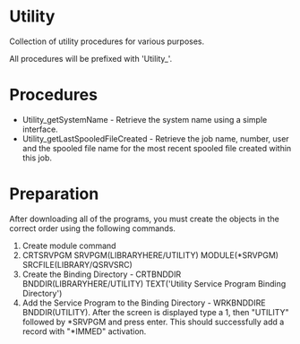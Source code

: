 # Utility
Collection of utility procedures for various purposes.

All procedures will be prefixed with 'Utility_'.

# Procedures
<ul>
  <li>Utility_getSystemName - Retrieve the system name using a simple interface.</li>
  <li>Utility_getLastSpooledFileCreated - Retrieve the job name, number, user and the spooled file name for the most recent spooled file created within this job.</li>  
</ul>

# Preparation
After downloading all of the programs, you must create the objects in the correct order using the following commands.
<ol>
  <li>Create module command</li>
  <li>CRTSRVPGM SRVPGM(LIBRARYHERE/UTILITY) MODULE(*SRVPGM) SRCFILE(LIBRARY/QSRVSRC)</li>
  <li>Create the Binding Directory - CRTBNDDIR BNDDIR(LIBRARYHERE/UTILITY) TEXT('Utility Service Program Binding Directory')</li>
  <li>Add the Service Program to the Binding Directory - WRKBNDDIRE BNDDIR(UTILITY). After the screen is displayed type a 1, then "UTILITY" followed by *SRVPGM and press enter. This should successfully add a record with "*IMMED" activation.</li>
</ol>
